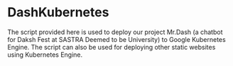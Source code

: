 # DashKubernetes
The script provided here is used to deploy our project Mr.Dash (a chatbot for Daksh Fest at SASTRA Deemed to be University) to Google Kubernetes Engine.
The script can also be used for deploying other static websites using Kubernetes Engine.
